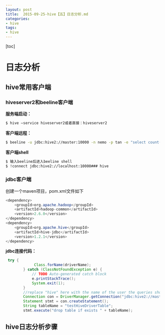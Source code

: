 ```yaml
---
layout: post
title:  2015-09-25-hive【五】日志分析.md
categories: 
- hive
tags: 
- hive
---
```

[toc]

# 日志分析
## hive常用客户端
### hiveserver2和beeline客户端

**服务端启动：**

```bash
$ hive –service hiveserver2或者直接：hiveserver2
```

**客户端远程：**

```bash
$ beeline -u jdbc:hive2://master:10000 -n nemo -p tan -e "select count(*) from request_log"
```

**客户端shell**

```bash
$ 输入beeline后进入beeline shell
$ !connect jdbc:hive2://localhost:10000### hive 
```

### jdbc客户端
创建一个maven项目，pom.xml文件如下

```java
<dependency>  
    <groupId>org.apache.hadoop</groupId>  
    <artifactId>hadoop-common</artifactId>  
    <version>2.6.0</version>  
</dependency>  
<dependency>  
    <groupId>org.apache.hive</groupId>  
    <artifactId>hive-jdbc</artifactId>  
    <version>1.2.1</version>  
</dependency> 
```

**jdbc连接代码：**

```java
 try {  
             Class.forName(driverName);  
        } catch (ClassNotFoundException e) {  
            // TODO Auto-generated catch block  
            e.printStackTrace();  
            System.exit(1);  
        }  
        //replace "hive" here with the name of the user the queries should run as  
        Connection con = DriverManager.getConnection("jdbc:hive2://master:10000/default", "nemo", "lovelili");  
        Statement stmt = con.createStatement();  
        String tableName = "testHiveDriverTable";  
        stmt.execute("drop table if exists " + tableName);
```


## hive日志分析步骤
### 